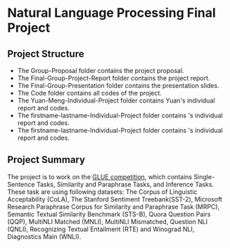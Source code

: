 # Natural Language Processing Final Project

## Project Structure 
* The Group-Proposal folder contains the project proposal.
* The Final-Group-Project-Report folder contains the project report.
* The Final-Group-Presentation folder contains the presentation slides.
* The Code folder contains all codes of the project.
* The Yuan-Meng-Individual-Project folder contains Yuan's individual report and codes.
* The firstname-lastname-Individual-Project folder contains 's individual report and codes.
* The firstname-lastname-Individual-Project folder contains 's individual report and codes.

## Project Summary
The project is to work on the [GLUE competition](https://gluebenchmark.com/tasks), which contains Single-Sentence Tasks, Similarity and Paraphrase Tasks, and Inference Tasks. These task are using following datasets: The Corpus of Linguistic Acceptability (CoLA), The Stanford Sentiment Treebank(SST-2), Microsoft Research Paraphrase Corpus for Similarity and Paraphrase Task (MRPC), Semantic Textual Similarity Benchmark (STS-B), Quora Question Pairs (QQP), MultiNLI Matched (MNLI), MultiNLI Mismatched, Question NLI (QNLI), Recognizing Textual Entailment (RTE)  and Winograd NLI, Diagnostics Main (WNLI).
